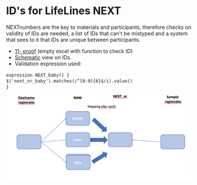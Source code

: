 # ID's for LifeLines NEXT

NEXTnumbers are the key to materials and participants, therefore checks on validity of IDs are needed, a list of IDs that can't be mistyped and a system that sees to it that IDs are unique between participants.

* [11- proof](/LifeLinesNEXT/ID/11_proof.xlsx) (empty excel with function to check ID)
* [Schematic](https://github.com/molgenis/molgenis-projects/blob/master/LifeLinesNEXT/ID/issues%20ID_NEXT.pdf) view on IDs.
* Validation expression used:
```
expression NEXT_baby() {
$('next_nr_baby').matches(/^[0-9]{6}$/i).value()
}
```

![NEXT_ID_model](/LifeLinesNEXT/ID/nummers.png)
